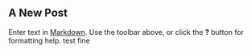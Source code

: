 ## A New Post

Enter text in [Markdown](http://daringfireball.net/projects/markdown/). Use the toolbar above, or click the **?** button for formatting help.
test fine